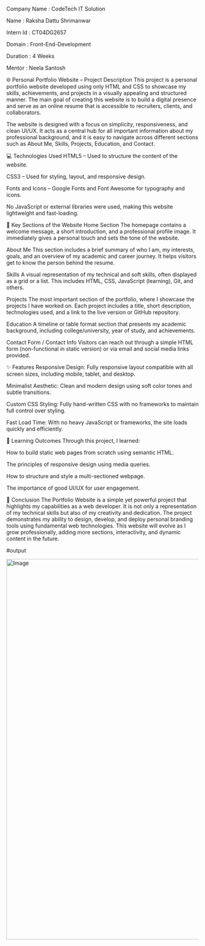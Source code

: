 Company Name : CodeTech IT Solution

Name : Raksha Dattu Shrimanwar

Intern Id : CT04DG2657

Domain : Front-End-Development

Duration : 4 Weeks

Mentor : Neela Santosh

🌐 Personal Portfolio Website – Project Description
This project is a personal portfolio website developed using only HTML and CSS to showcase my skills, 
achievements, and projects in a visually appealing and structured manner. The main goal of creating this website is to build a 
digital presence and serve as an online resume that is accessible to recruiters, clients, and collaborators.

The website is designed with a focus on simplicity, responsiveness, and clean UI/UX. It acts
as a central hub for all important information about my professional background, and it is easy to navigate
across different sections such as About Me, Skills, Projects, Education, and Contact.

💻 Technologies Used
HTML5 – Used to structure the content of the website.

CSS3 – Used for styling, layout, and responsive design.

Fonts and Icons – Google Fonts and Font Awesome for typography and icons.

No JavaScript or external libraries were used, making this website lightweight and fast-loading.

📁 Key Sections of the Website
Home Section
The homepage contains a welcome message, a short introduction, and a professional profile image. 
It immediately gives a personal touch and sets the tone of the website.

About Me
This section includes a brief summary of who I am, my interests, goals, and an overview of my academic and career journey. 
It helps visitors get to know the person behind the resume.

Skills
A visual representation of my technical and soft skills, often displayed as a grid or a list.
This includes HTML, CSS, JavaScript (learning), Git, and others.

Projects
The most important section of the portfolio, where I showcase the projects I have worked on. Each 
project includes a title, short description, technologies used, and a link to the live version or GitHub repository.

Education
A timeline or table format section that presents my academic background, including college/university, year of study, and achievements.

Contact Form / Contact Info
Visitors can reach out through a simple HTML form (non-functional in static version) or via email and social media links provided.

✨ Features
Responsive Design: Fully responsive layout compatible with all screen sizes, including mobile, tablet, and desktop.

Minimalist Aesthetic: Clean and modern design using soft color tones and subtle transitions.

Custom CSS Styling: Fully hand-written CSS with no frameworks to maintain full control over styling.

Fast Load Time: With no heavy JavaScript or frameworks, the site loads quickly and efficiently.

🧠 Learning Outcomes
Through this project, I learned:

How to build static web pages from scratch using semantic HTML.

The principles of responsive design using media queries.

How to structure and style a multi-sectioned webpage.

The importance of good UI/UX for user engagement.

📜 Conclusion
The Portfolio Website is a simple yet powerful project that highlights my capabilities as a web developer.
It is not only a representation of my technical skills but also of my creativity and dedication. 
The project demonstrates my ability to design, develop, and deploy personal branding tools using fundamental web technologies.
This website will evolve as I grow professionally, adding more sections, interactivity, and dynamic content in the future.

#output  

<img width="1913" height="998" alt="Image" src="https://github.com/user-attachments/assets/ddeebd23-c0cf-4565-b323-be8ca67be185" />

